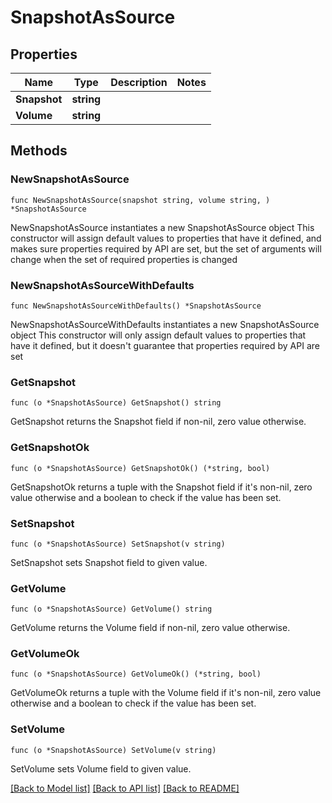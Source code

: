 # SnapshotAsSource

## Properties

Name | Type | Description | Notes
------------ | ------------- | ------------- | -------------
**Snapshot** | **string** |  | 
**Volume** | **string** |  | 

## Methods

### NewSnapshotAsSource

`func NewSnapshotAsSource(snapshot string, volume string, ) *SnapshotAsSource`

NewSnapshotAsSource instantiates a new SnapshotAsSource object
This constructor will assign default values to properties that have it defined,
and makes sure properties required by API are set, but the set of arguments
will change when the set of required properties is changed

### NewSnapshotAsSourceWithDefaults

`func NewSnapshotAsSourceWithDefaults() *SnapshotAsSource`

NewSnapshotAsSourceWithDefaults instantiates a new SnapshotAsSource object
This constructor will only assign default values to properties that have it defined,
but it doesn't guarantee that properties required by API are set

### GetSnapshot

`func (o *SnapshotAsSource) GetSnapshot() string`

GetSnapshot returns the Snapshot field if non-nil, zero value otherwise.

### GetSnapshotOk

`func (o *SnapshotAsSource) GetSnapshotOk() (*string, bool)`

GetSnapshotOk returns a tuple with the Snapshot field if it's non-nil, zero value otherwise
and a boolean to check if the value has been set.

### SetSnapshot

`func (o *SnapshotAsSource) SetSnapshot(v string)`

SetSnapshot sets Snapshot field to given value.


### GetVolume

`func (o *SnapshotAsSource) GetVolume() string`

GetVolume returns the Volume field if non-nil, zero value otherwise.

### GetVolumeOk

`func (o *SnapshotAsSource) GetVolumeOk() (*string, bool)`

GetVolumeOk returns a tuple with the Volume field if it's non-nil, zero value otherwise
and a boolean to check if the value has been set.

### SetVolume

`func (o *SnapshotAsSource) SetVolume(v string)`

SetVolume sets Volume field to given value.



[[Back to Model list]](../README.md#documentation-for-models) [[Back to API list]](../README.md#documentation-for-api-endpoints) [[Back to README]](../README.md)


